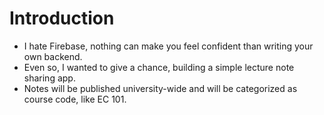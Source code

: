 # Introduction
- I hate Firebase, nothing can make you feel confident than writing your own backend.<br/>
- Even so, I wanted to give a chance, building a simple lecture note sharing app.<br/>
- Notes will be published university-wide and will be categorized as course code, like EC 101.

